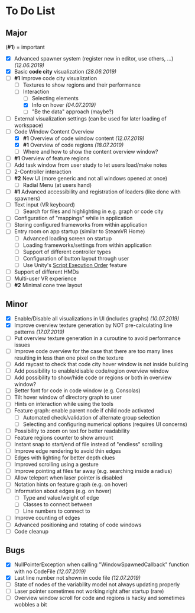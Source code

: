 # To Do List

## Major

(**#1**) = important

- [X] Advanced spawner system (register new in editor, use others, ...) *(12.06.2019)*
- [X] Basic **code city** visualization *(28.06.2019)*
- [ ] **#1** Improve code city visualization
  - [ ] Textures to show regions and their performance
  - [ ] Interaction
    - [ ] Selecting elements
    - [X] Info on hover *(04.07.2019)*
    - [ ] "Be the data" approach (maybe?)
- [ ] External visualization settings (can be used for later loading of workspace)
- [ ] Code Window Content Overview
  - [X] **#1** Overview of code window content *(12.07.2019)*
  - [X] **#1** Overview of code regions *(18.07.2019)*
  - [ ] Where and how to show the content overview window?
- [ ] **#1** Overview of feature regions
- [ ] Add task window from user study to let users load/make notes
- [ ] 2-Controller interaction
- [ ] **#2** New UI (more generic and not all windows opened at once)
  - [ ] Radial Menu (at users hand)
- [ ] **#1** Advanced accessibility and registration of loaders (like done with spawners)
- [ ] Text input (VR keyboard)
  - [ ] Search for files and highlighting in e.g. graph or code city
- [ ] Configuration of "mappings" while in application
- [ ] Storing configured frameworks from within application
- [ ] Entry room on app startup (similar to SteamVR Home)
  - [ ] Advanced loading screen on startup
  - [ ] Loading frameworks/settings from within application
  - [ ] Support of different controller types
  - [ ] Configuration of button layout through user
  - [ ] Use Unity's [Script Execution Order](https://docs.unity3d.com/Manual/class-MonoManager.html) feature
- [ ] Support of different HMDs
- [ ] Multi-user VR experience
- [ ] **#2** Minimal cone tree layout 

## Minor
- [X] Enable/Disable all visualizations in UI (includes graphs) *(10.07.2019)*
- [X] Improve overview texture generation by NOT pre-calculating line patterns *(17.07.2019)*
- [ ] Put overview texture generation in a curoutine to avoid performance issues
- [ ] Improve code overview for the case that there are too many lines resulting in less than one pixel on the texture
- [ ] Add raycast to check that code city hover window is not inside building
- [ ] Add possibility to enable/disable code/region overview window
- [ ] Add possibility to show/hide code or regions or both in overview window?
- [ ] Better font for code in code window (e.g. Consolas)
- [ ] Tilt hover window of directory graph to user
- [ ] Hints on interaction while using the tools
- [ ] Feature graph: enable parent node if child node activated
  - [ ] Automated check/validation of alternate group selection
  - [ ] Selecting and configuring numerical options (requires UI concerns)
- [ ] Possibility to zoom on text for better readability
- [ ] Feature regions counter to show amount
- [ ] Instant snap to start/end of file instead of "endless" scrolling
- [ ] Improve edge rendering to avoid thin edges
- [ ] Edges with lighting for better depth clues
- [ ] Improved scrolling using a gesture
- [ ] Improve pointing at files far away (e.g. searching inside a radius)
- [ ] Allow teleport when laser pointer is disabled
- [ ] Notation hints on feature graph (e.g. on hover)
- [ ] Information about edges (e.g. on hover)
  - [ ] Type and value/weight of edge
  - [ ] Classes to connect between
  - [ ] Line numbers to connect to
- [ ] Improve counting of edges
- [ ] Advanced positioning and rotating of code windows
- [ ] Code cleanup

## Bugs
- [X] NullPointerException when calling "WindowSpawnedCallback" function with no CodeFile *(12.07.2019)*
- [X] Last line number not shown in code file *(12.07.2019)*
- [ ] State of nodes of the variability model not always updating properly
- [ ] Laser pointer sometimes not working right after startup (rare)
- [ ] Overview window scroll for code and regions is hacky and sometimes wobbles a bit
